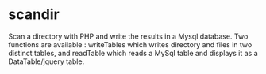 # scandir
Scan a directory with PHP and write the results in a Mysql database.
Two functions are available : writeTables which writes directory and files in two distinct tables,
and readTable which reads a MySql table and displays it as a DataTable/jquery table.

